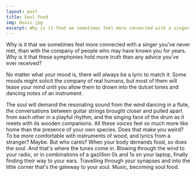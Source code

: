```yaml
---
layout: post
title: Soul Food
img: music.jpg
excerpt: Why is it that we sometimes feel more connected with a singer you've never met, than with the company of people who may have known you for years.
---
```


Why is it that we sometimes feel more connected with a singer you've never met, than with the company of people who may have known you for years. Why is it that these symphonies hold more truth than any advice you've ever received?

No matter what your mood is, there will always be a lyric to match it. Some moods might solicit the company of real humans, but most of them will tease your mind until you allow them to drown into the dulcet tones and dancing notes of an instrument.


The soul will demand the resonating sound from the wind dancing in a flute, the conversations between guitar strings brought closer and pulled apart from each other in a playful rhythm, and the singing face of the drum as it meets with its wooden companions. 
All these voices feel so much more like home than the presence of your own species.
Does that make you weird? To be more comfortable with instruments of wood, and lyrics from a stranger? Maybe. But who cares? When your body demands food, so does the soul. And that's where the tunes come in. Blowing through the wind to your radio, or in combinations of a gazillion 0s and 1s on your laptop, finally finding their way to your ears. Travelling through your synapses and into the little corner that's the gateway to your soul. Music, becoming soul food.
